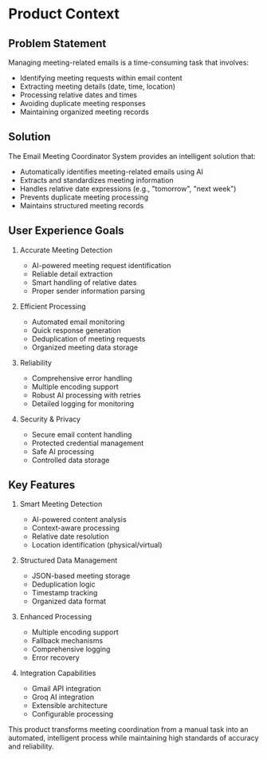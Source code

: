 # Product Context

## Problem Statement
Managing meeting-related emails is a time-consuming task that involves:
- Identifying meeting requests within email content
- Extracting meeting details (date, time, location)
- Processing relative dates and times
- Avoiding duplicate meeting responses
- Maintaining organized meeting records

## Solution
The Email Meeting Coordinator System provides an intelligent solution that:
- Automatically identifies meeting-related emails using AI
- Extracts and standardizes meeting information
- Handles relative date expressions (e.g., "tomorrow", "next week")
- Prevents duplicate meeting processing
- Maintains structured meeting records

## User Experience Goals

1. Accurate Meeting Detection
   - AI-powered meeting request identification
   - Reliable detail extraction
   - Smart handling of relative dates
   - Proper sender information parsing

2. Efficient Processing
   - Automated email monitoring
   - Quick response generation
   - Deduplication of meeting requests
   - Organized meeting data storage

3. Reliability
   - Comprehensive error handling
   - Multiple encoding support
   - Robust AI processing with retries
   - Detailed logging for monitoring

4. Security & Privacy
   - Secure email content handling
   - Protected credential management
   - Safe AI processing
   - Controlled data storage

## Key Features

1. Smart Meeting Detection
   - AI-powered content analysis
   - Context-aware processing
   - Relative date resolution
   - Location identification (physical/virtual)

2. Structured Data Management
   - JSON-based meeting storage
   - Deduplication logic
   - Timestamp tracking
   - Organized data format

3. Enhanced Processing
   - Multiple encoding support
   - Fallback mechanisms
   - Comprehensive logging
   - Error recovery

4. Integration Capabilities
   - Gmail API integration
   - Groq AI integration
   - Extensible architecture
   - Configurable processing

This product transforms meeting coordination from a manual task into an automated, intelligent process while maintaining high standards of accuracy and reliability.
